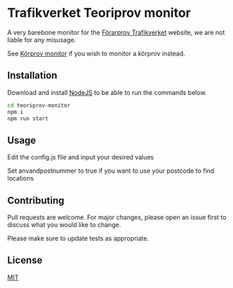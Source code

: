 # Trafikverket Teoriprov monitor

A very barebone monitor for the [Förarprov Trafikverket](https://fp.trafikverket.se/) website, we are not liable for any misusage. 

See [Körprov monitor](https://github.com/foundbypass/korprov-monitor) if you wish to monitor a körprov instead.
## Installation

Download and install [NodeJS](https://nodejs.org/en/download/) to be able to run the commands below.

```bash
cd teoriprov-monitor
npm i
npm run start
```

## Usage

Edit the config.js file and input your desired values

Set anvandpostnummer to true if you want to use your postcode to find locations

## Contributing
Pull requests are welcome. For major changes, please open an issue first to discuss what you would like to change.

Please make sure to update tests as appropriate.

## License
[MIT](https://choosealicense.com/licenses/mit/)